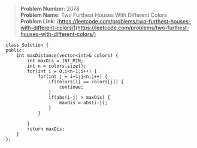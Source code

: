 > **Problem Number:** 2078 <br>
> **Problem Name:** Two Furthest Houses With Different Colors <br>
> **Problem Link:** [https://leetcode.com/problems/two-furthest-houses-with-different-colors/](https://leetcode.com/problems/two-furthest-houses-with-different-colors/) <br>

    class Solution {
    public:
        int maxDistance(vector<int>& colors) {
            int maxDis = INT_MIN;
            int n = colors.size();
            for(int i = 0;i<n-1;i++) {
                for(int j = i+1;j<n;j++) {
                    if(colors[i] == colors[j]) {
                        continue;
                    }
                    if(abs(i-j) > maxDis) {
                        maxDis = abs(i-j);
                    }
                }
                
            }
            return maxDis;
        }
    };